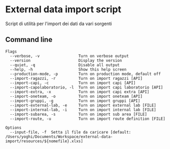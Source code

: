 External data import script
====================

Script di utilità per l'import dei dati da vari sorgenti



Command line
------------

    Flags
      --verbose, -v                 Turn on verbose output
      --version                     Display the version
      --quiet, -q                   Disable all output
      --help, -h                    Show this help screen
      --production-mode, -p         Turn on production mode, default off
      --import-ragazzi, -r          Turn on import ragazzi [API]
      --import-capi, -c             Turn on import capi [API]
      --import-capolaboratorio, -l  Turn on import capi laboratorio [API]
      --import-extra, -x            Turn on import capi extra [API]
      --import-oneteam, -o          Turn on import oneteam [API]
      --import-gruppi, -g           Turn on import gruppi [API]
      --import-external-lab, -e     Turn on import external lab [FILE]
      --import-internal-lab, -i     Turn on import internal lab [FILE]
      --import-subarea, -s          Turn on import sub area [FILE]
      --import-route, -u            Turn on import route definition [FILE]

    Options
      --input-file, -f  Setta il file da caricare [default: /Users/yoghi/Documents/Workspace/external-data-import/resources/${nomefile}.xlxs]

